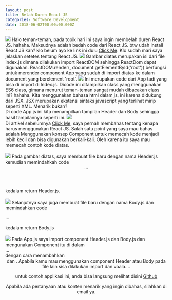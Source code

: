 ```yaml
---
layout: post
title: Belah Duren React JS
categories: Software Development
date: 2018-06-02T00:00:00.000Z
---
```

<img src="{{ site.baseurl }}/images/fulls/7.png" class="fit image">
Halo teman-teman, pada topik hari ini saya ingin membelah duren React JS. hahaha. Maksudnya adalah bedah code dari React JS. btw udah install React JS kan? klo belum ayo ke link ini dulu <a href="https://reactjs.org/docs/add-react-to-a-new-app.html">Click Me</a>. Klo sudah mari saya jelaskan setetes tentang React JS.

<img src="{{ site.baseurl }}/images/fulls/reactjs/1.png" class="fit image">
Gambar diatas merupakan isi dari file index.js dimana dilakukan import ReactDOM sehingga ReactDom dapat digunakan.
ReactDOM.render(<App />, document.getElementById('root')) berfungsi untuk merender component App yang sudah di import diatas ke dalam document yang berelement 'root'.

<img src="{{ site.baseurl }}/images/fulls/reactjs/2.png" class="fit image">
Ini merupakan code dari App tadi yang bisa di import di Index.js. Dicode ini ditampilkan class yang menggunakan ES6 class, gimana menurut teman-teman sangat mudah dibacakan class ini? hahaha.
Kita menggunakan bahasa html dalam js, ini karena didukung dari JSX. JSX merupakan ekstensi sintaks javascript yang terlihat mirip seperti XML. Menarik bukan?
<br>
Di code App.js ini kita menampilkan tampilan Header dan Body sehingga hasil tampilannya seperti ini.
<img src="{{ site.baseurl }}/images/fulls/reactjs/6.png" class="fit image">
<br>
Di artikel sebelumnya <a href="http://aharoldk.com/software/development/2018/05/27/React-JS-Sebagai-Penyambung-Hidup-Yang-Baru/" target="_blank">Click Me</a>, saya pernah membahas tentang kenapa harus menggunakan React JS. Salah satu point yang saya mau bahas adalah Menggunakan konsep Component untuk memecah kode menjadi lebih kecil dan bisa digunakan berkali-kali. Oleh karena itu saya mau memecah contoh kode diatas.
<br>
<br>
<img src="{{ site.baseurl }}/images/fulls/reactjs/4.png" class="fit image">
Pada gambar diatas, saya membuat file baru dengan nama Header.js kemudian memindahkah code <Header>...</Header> kedalam return Header.js.
<br>
<br>
<img src="{{ site.baseurl }}/images/fulls/reactjs/3.png" class="fit image">
Selanjutnya saya juga membuat file baru dengan nama Body.js dan memindahkan code <p>...</p> kedalam return Body.js
<br>
<br>
<img src="{{ site.baseurl }}/images/fulls/reactjs/5.png" class="fit image">
Pada App.js saya import component Header.js dan Body.js dan mengunakan Component itu di dalam <div>...</div> dengan cara menambahkan <Header /> dan <Body />. Apabila kamu mau menggunakan component Header atau Body pada file lain sisa dilakukan import dan voala....

untuk contoh applikasi ini, anda bisa langsung melihat disini <a href="https://github.com/aharoldk/ReactJs-Blog">Github</a>

Apabila ada pertanyaan atau konten menarik yang ingin dibahas, silahkan di email ya. 